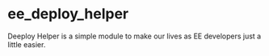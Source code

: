 ee_deploy_helper
================

Deeploy Helper is a simple module to make our lives as EE developers just a little easier.
